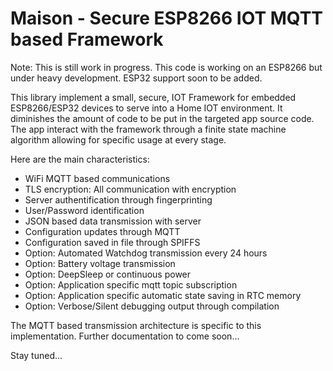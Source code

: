 # Maison - Secure ESP8266 IOT MQTT based Framework

Note: This is still work in progress. This code is working on an ESP8266 but under heavy development. ESP32 support soon to be added.

This library implement a small, secure, IOT Framework for embedded ESP8266/ESP32 devices to serve into a Home IOT environment. It diminishes the amount of code to be put in the targeted app source code. The app interact with the framework through a finite state machine algorithm allowing for specific usage at every stage. 

Here are the main characteristics:

* WiFi MQTT based communications
* TLS encryption: All communication with encryption
* Server authentification through fingerprinting
* User/Password identification
* JSON based data transmission with server
* Configuration updates through MQTT
* Configuration saved in file through SPIFFS
* Option: Automated Watchdog transmission every 24 hours
* Option: Battery voltage transmission
* Option: DeepSleep or continuous power
* Option: Application specific mqtt topic subscription
* Option: Application specific automatic state saving in RTC memory
* Option: Verbose/Silent debugging output through compilation

The MQTT based transmission architecture is specific to this implementation. Further documentation to come soon...

Stay tuned...

